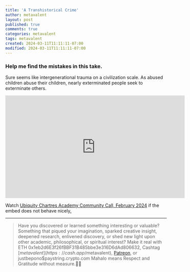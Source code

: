 ```yaml
---
title: 'A Transhistorical Crime'
author: metavalent
layout: post
published: true
comments: true
categories: metavalent
tags: metavalent
created: 2024-03-11T11:11:11-07:00
modified: 2024-03-11T11:11:11-07:00
---
```


### Help me find the mistakes in this take.

Sure seems like intergenerational trauma on a civilization scale. As abused children abuse their children, nearly exterminated people seek to exterminate others.

<!-- YouTube Player -->
<iframe id="ytplayer" type="text/html" class="center" loading="lazy" width="560" height="320" src="https://www.youtube.com/embed/g4QjBpn8bpl" frameborder="0"></iframe>

Watch [Ubiquity Chartres Academy Community Call, February 2024](https://youtu.be/g4QjBpn8bpl) if the embed does not behave nicely[.](https://www.biblegateway.com/passage/?search=Proverbs%207&version=VOICE)

---
> Have you discovered or learned something interesting or valuable? Something that piqued your imagination, sparked creative insight, deepened research, enlivened discovery, or shed new light upon other academic, philosophical, or spiritual interest? Make it real with ETH 0x1eb2d6E3f26fBBF31B485bbe3e316D6dAd806632, Cashtag [$metavalent](https://cash.app/$metavalent), [Patreon](https://patreon.com/metavalent), or justbepono$paystring.crypto.com Mahalo means Respect and Gratitude without measure.🙏🏼
